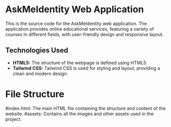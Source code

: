 # AskMeIdentity Web Application

This is the source code for the AskMeIdentity web application. The application provides online educational services, featuring a variety of courses in different fields, with user-friendly design and responsive layout.

## Technologies Used

- **HTML5:** The structure of the webpage is defined using HTML5.
- **Tailwind CSS:** Tailwind CSS is used for styling and layout, providing a clean and modern design.


# File Structure

#index.html: The main HTML file containing the structure and content of the website.
#assets: Contains all the images and other assets used in the project.

